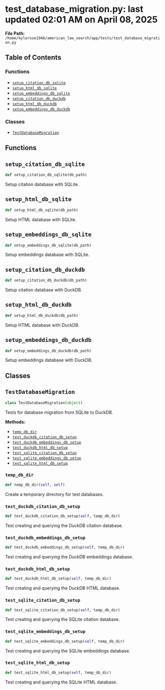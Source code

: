 # test_database_migration.py: last updated 02:01 AM on April 08, 2025

**File Path:** `/home/kylerose1946/american_law_search/app/tests/test_database_migration.py`

## Table of Contents

### Functions

- [`setup_citation_db_sqlite`](#setup_citation_db_sqlite)
- [`setup_html_db_sqlite`](#setup_html_db_sqlite)
- [`setup_embeddings_db_sqlite`](#setup_embeddings_db_sqlite)
- [`setup_citation_db_duckdb`](#setup_citation_db_duckdb)
- [`setup_html_db_duckdb`](#setup_html_db_duckdb)
- [`setup_embeddings_db_duckdb`](#setup_embeddings_db_duckdb)

### Classes

- [`TestDatabaseMigration`](#testdatabasemigration)

## Functions

## `setup_citation_db_sqlite`

```python
def setup_citation_db_sqlite(db_path)
```

Setup citation database with SQLite.

## `setup_html_db_sqlite`

```python
def setup_html_db_sqlite(db_path)
```

Setup HTML database with SQLite.

## `setup_embeddings_db_sqlite`

```python
def setup_embeddings_db_sqlite(db_path)
```

Setup embeddings database with SQLite.

## `setup_citation_db_duckdb`

```python
def setup_citation_db_duckdb(db_path)
```

Setup citation database with DuckDB.

## `setup_html_db_duckdb`

```python
def setup_html_db_duckdb(db_path)
```

Setup HTML database with DuckDB.

## `setup_embeddings_db_duckdb`

```python
def setup_embeddings_db_duckdb(db_path)
```

Setup embeddings database with DuckDB.

## Classes

## `TestDatabaseMigration`

```python
class TestDatabaseMigration(object)
```

Tests for database migration from SQLite to DuckDB.

**Methods:**

- [`temp_db_dir`](#testdatabasemigrationtemp_db_dir)
- [`test_duckdb_citation_db_setup`](#testdatabasemigrationtest_duckdb_citation_db_setup)
- [`test_duckdb_embeddings_db_setup`](#testdatabasemigrationtest_duckdb_embeddings_db_setup)
- [`test_duckdb_html_db_setup`](#testdatabasemigrationtest_duckdb_html_db_setup)
- [`test_sqlite_citation_db_setup`](#testdatabasemigrationtest_sqlite_citation_db_setup)
- [`test_sqlite_embeddings_db_setup`](#testdatabasemigrationtest_sqlite_embeddings_db_setup)
- [`test_sqlite_html_db_setup`](#testdatabasemigrationtest_sqlite_html_db_setup)

### `temp_db_dir`

```python
def temp_db_dir(self, self)
```

Create a temporary directory for test databases.

### `test_duckdb_citation_db_setup`

```python
def test_duckdb_citation_db_setup(self, temp_db_dir)
```

Test creating and querying the DuckDB citation database.

### `test_duckdb_embeddings_db_setup`

```python
def test_duckdb_embeddings_db_setup(self, temp_db_dir)
```

Test creating and querying the DuckDB embeddings database.

### `test_duckdb_html_db_setup`

```python
def test_duckdb_html_db_setup(self, temp_db_dir)
```

Test creating and querying the DuckDB HTML database.

### `test_sqlite_citation_db_setup`

```python
def test_sqlite_citation_db_setup(self, temp_db_dir)
```

Test creating and querying the SQLite citation database.

### `test_sqlite_embeddings_db_setup`

```python
def test_sqlite_embeddings_db_setup(self, temp_db_dir)
```

Test creating and querying the SQLite embeddings database.

### `test_sqlite_html_db_setup`

```python
def test_sqlite_html_db_setup(self, temp_db_dir)
```

Test creating and querying the SQLite HTML database.
